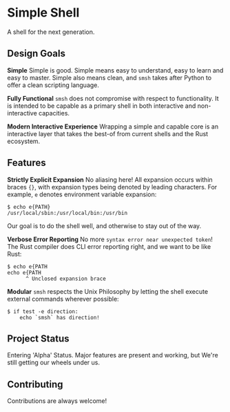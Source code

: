 
# Simple Shell

A shell for the next generation.


## Design Goals

__Simple__  Simple is good. Simple means easy to understand, easy to learn and easy
to master.  Simple also means clean, and `smsh` takes after Python to offer a clean
scripting language.

__Fully Functional__ `smsh` does not compromise with respect to functionality.
It is intended to be capable as a primary shell in both interactive and 
non-interactive capacities.

__Modern Interactive Experience__ Wrapping a simple and capable core is
an interactive layer that takes the best-of from current shells and
the Rust ecosystem.  

## Features

__Strictly Explicit Expansion__  No aliasing here!  All expansion occurs
within braces `{}`, with expansion types being denoted by leading
characters.  For example, `e` denotes environment variable expansion:

```
$ echo e{PATH}
/usr/local/sbin:/usr/local/bin:/usr/bin
```

Our goal is to do the shell well, and otherwise to stay out of the way.

__Verbose Error Reporting__ No more `syntax error near unexpected token`!
The Rust compiler does CLI error reporting right, and we want to be like Rust:

```
$ echo e{PATH
echo e{PATH
      ^ Unclosed expansion brace
```

__Modular__ `smsh` respects the Unix Philosophy by letting the shell 
execute external commands wherever possible:  

```
$ if test -e direction:
    echo `smsh` has direction!
```

## Project Status

Entering 'Alpha' Status.  Major features are present and working, 
but We're still getting our wheels under us.


## Contributing

Contributions are always welcome!


